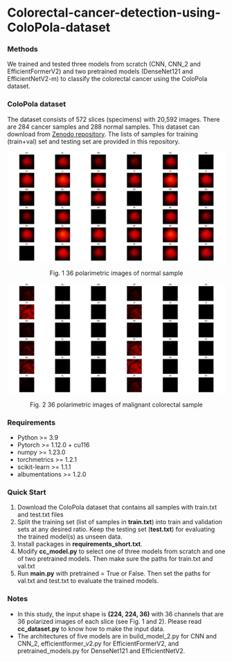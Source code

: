 # Colorectal-cancer-detection-using-ColoPola-dataset

### Methods
We trained and tested three models from scratch (CNN, CNN_2 and EfficientFormerV2) and two pretrained models (DenseNet121 and EfficientNetV2-m) to classify the colorectal cancer using the ColoPola dataset.

### ColoPola dataset
The dataset consists of 572 slices (specimens) with 20,592 images. There are 284 cancer samples and 288 normal samples.
This dataset can download from [Zenodo repository](https://doi.org/10.5281/zenodo.10068018). The lists of samples for training (train+val) set and testing set are provided in this repository.

![normal](https://github.com/haile493/Colorectal-cancer-detection-using-ColoPola-dataset/blob/main/images/normal.png)
<p align="center">Fig. 1 36 polarimetric images of normal sample</p>

![cancer](https://github.com/haile493/Colorectal-cancer-detection-using-ColoPola-dataset/blob/main/images/cancer.png)
<p align="center">Fig. 2 36 polarimetric images of malignant colorectal sample</p>

### Requirements
- Python >= 3.9
- Pytorch >= 1.12.0 + cu116
- numpy >= 1.23.0
- torchmetrics >= 1.2.1
- scikit-learn >= 1.1.1
- albumentations >= 1.2.0

### Quick Start
1. Download the ColoPola dataset that contains all samples with train.txt and test.txt files
2. Split the training set (list of samples in **train.txt**) into train and validation sets at any desired ratio. Keep the testing set (**test.txt**) for evaluating the trained model(s) as unseen data.
3. Install packages in **requirements_short.txt**.
4. Modify **cc_model.py** to select one of three models from scratch and one of two pretrained models. Then make sure the paths for train.txt and val.txt
5. Run **main.py** with pretrained = True or False. Then set the paths for val.txt and test.txt to evaluate the trained models.

### Notes
- In this study, the input shape is **(224, 224, 36)** with 36 channels that are 36 polarized images of each slice (see Fig. 1 and 2). Please read **cc_dataset.py** to know how to make the input data.
- The architectures of five models are in build_model_2.py for CNN and CNN_2, efficientformer_v2.py for EfficientFormerV2, and pretrained_models.py for DenseNet121 and EfficientNetV2.


